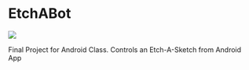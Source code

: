 # EtchABot

![](Dilbert_Strip.gif)

 Final Project for Android Class. Controls an Etch-A-Sketch from Android App 
